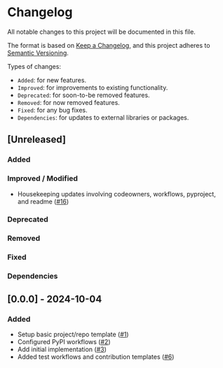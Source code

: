 # Changelog

All notable changes to this project will be documented in this file.

The format is based on [Keep a Changelog](https://keepachangelog.com/en/1.1.0/), and this project adheres to [Semantic Versioning](https://semver.org/spec/v2.0.0.html).

Types of changes:
- `Added`: for new features.
- `Improved`: for improvements to existing functionality.
- `Deprecated`: for soon-to-be removed features.
- `Removed`: for now removed features.
- `Fixed`: for any bug fixes.
- `Dependencies`: for updates to external libraries or packages.

## [Unreleased]

### Added

### Improved / Modified
- Housekeeping updates involving codeowners, workflows, pyproject, and readme ([#16](https://github.com/qBraid/pyqasm/pull/16))

### Deprecated

### Removed

### Fixed

### Dependencies

## [0.0.0] - 2024-10-04

### Added
- Setup basic project/repo template ([#1](https://github.com/qBraid/pyqasm/pull/1))
- Configured PyPI workflows ([#2](https://github.com/qBraid/pyqasm/pull/2))
- Add initial implementation ([#3](https://github.com/qBraid/pyqasm/pull/3))
- Added test workflows and contribution templates ([#6](https://github.com/qBraid/pyqasm/pull/6))